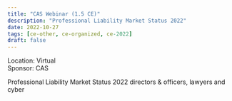 ```yaml
---
title: "CAS Webinar (1.5 CE)"
description: "Professional Liability Market Status 2022"
date: 2022-10-27
tags: [ce-other, ce-organized, ce-2022]
draft: false
---
```


Location: Virtual  
Sponsor: CAS

Professional Liability Market Status 2022
directors & officers, lawyers and cyber